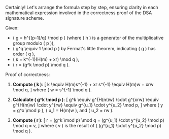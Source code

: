 Certainly! Let's arrange the formula step by step, ensuring clarity in each mathematical expression involved in the correctness proof of the DSA signature scheme.

Given:
- \( g = h^{(p-1)/q} \mod p \) (where \( h \) is a generator of the multiplicative group modulo \( p \)),
- \( g^q \equiv 1 \mod p \) by Fermat's little theorem, indicating \( g \) has order \( q \),
- \( s = k^{-1}(H(m) + xr) \mod q \),
- \( r = (g^k \mod p) \mod q \).

Proof of correctness:

1. **Compute \( k \)**:
   \[ k \equiv H(m)s^{-1} + xr s^{-1} \equiv H(m)w + xrw \mod q, \]
   where \( w = s^{-1} \mod q \).

2. **Calculate \( g^k \mod p \)**:
   \[ g^k \equiv g^{H(m)w} \cdot g^{xrw} \equiv g^{H(m)w} \cdot y^{rw} \equiv g^{u_1} \cdot y^{u_2} \mod p, \]
   where \( y = g^x \mod p \), \( u_1 = H(m)w \), and \( u_2 = rw \).

3. **Compute \( r \)**:
   \[ r = (g^k \mod p) \mod q = (g^{u_1} \cdot y^{u_2} \mod p) \mod q = v, \]
   where \( v \) is the result of \( (g^{u_1} \cdot y^{u_2} \mod p) \mod q \).
